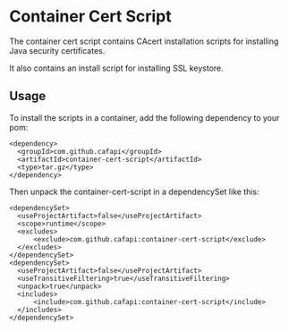 # Container Cert Script

The container cert script contains CAcert installation scripts for installing Java security certificates.

It also contains an install script for installing SSL keystore.

## Usage

To install the scripts in a container, add the following dependency to your pom:

```
<dependency>
  <groupId>com.github.cafapi</groupId>
  <artifactId>container-cert-script</artifactId>
  <type>tar.gz</type>
</dependency>
```

Then unpack the container-cert-script in a dependencySet like this:

```
<dependencySet>
  <useProjectArtifact>false</useProjectArtifact>
  <scope>runtime</scope>
  <excludes>
      <exclude>com.github.cafapi:container-cert-script</exclude>
  </excludes>
</dependencySet>
<dependencySet>
  <useProjectArtifact>false</useProjectArtifact>
  <useTransitiveFiltering>true</useTransitiveFiltering>
  <unpack>true</unpack>
  <includes>
      <include>com.github.cafapi:container-cert-script</include>
  </includes>
</dependencySet>
```

